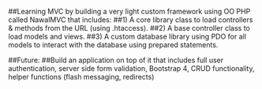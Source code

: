 ##Learning MVC by building a very light custom framework using OO PHP called NawalMVC that includes:
##1) A core library class to load controllers & methods from the URL (using .htaccess).
##2) A base controller class to load models and views.
##3) A custom database library using PDO for all models to interact with the database using prepared statements.

##Future:
##Build an application on top of it that includes full user authentication, server side form validation, Bootstrap 4, CRUD functionality,
helper functions (flash messaging, redirects)

